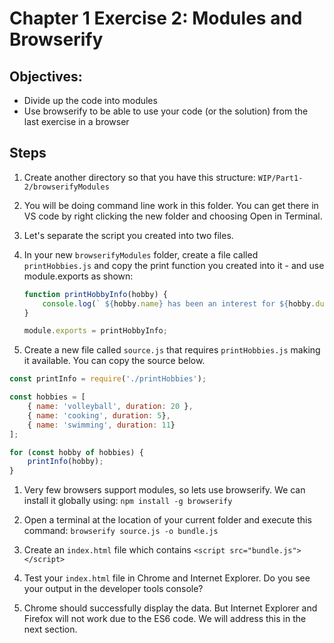 # Chapter 1 Exercise 2: Modules and Browserify

## Objectives:
* Divide up the code into modules
* Use browserify to be able to use your code (or the solution) from the last exercise in a browser

## Steps

1. Create another directory so that you have this structure: `WIP/Part1-2/browserifyModules` 

1. You will be doing command line work in this folder. You can get there in VS code by right clicking the new folder and choosing Open in Terminal.

1. Let's separate the script you created into two files. 

1. In your new `browserifyModules` folder, create a file called `printHobbies.js` and copy the print function you created into it - and use module.exports as shown:

    ``` javascript
    function printHobbyInfo(hobby) {
        console.log(` ${hobby.name} has been an interest for ${hobby.duration} years`)
    }

    module.exports = printHobbyInfo;
    ```

1. Create a new file called `source.js` that requires `printHobbies.js` making it available. You can copy the source below.

``` javascript
const printInfo = require('./printHobbies');

const hobbies = [
    { name: 'volleyball', duration: 20 },
    { name: 'cooking', duration: 5},
    { name: 'swimming', duration: 11}
];

for (const hobby of hobbies) {
    printInfo(hobby);
}
```

1. Very few browsers support modules, so lets use browserify. We can install it globally using:
```npm install -g browserify``` 

1. Open a terminal at the location of your current folder and execute this command: `browserify source.js -o bundle.js`

1. Create an `index.html` file which contains
``` <script src="bundle.js"></script> ```

1. Test your `index.html` file in Chrome and Internet Explorer. Do you see your output in the developer tools console?

1. Chrome should successfully display the data. But Internet Explorer and Firefox will not work due to the ES6 code. We will address this in the next section. 

